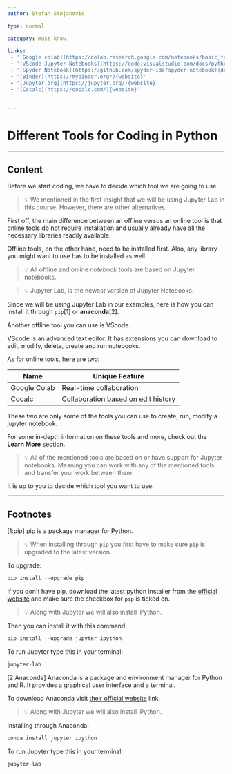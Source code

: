 ```yaml
---
author: Stefan-Stojanovic

type: normal

category: must-know

links:
 - '[Google colab](https://colab.research.google.com/notebooks/basic_features_overview.ipynb#scrollTo=JyG45Qk3qQLS){documentation}'
 - '[VScode Jupyter Notebooks](https://code.visualstudio.com/docs/python/jupyter-support){website}'
 - '[Spyder Notebook](https://github.com/spyder-ide/spyder-notebook){documentation}'
 - '[Binder](https://mybinder.org/){website}'
 - '[Jupyter.org](https://jupyter.org/){website}'
 - '[Cocalc](https://cocalc.com/){website}'


---
```


# Different Tools for Coding in Python

---
## Content

Before we start coding, we have to decide which tool we are going to use.

> 💡 We mentioned in the first insight that we will be using Jupyter Lab in this course. However, there are other alternatives.

First off, the main difference between an offline versus an online tool is that online tools do not require installation and usually already have all the necessary libraries readily available.

Offline tools, on the other hand, need to be installed first. Also, any library you might want to use has to be installed as well.

> 💡 All offline and online *notebook* tools are based on Jupyter notebooks.

> 💡 Jupyter Lab, is the newest version of Jupyter Notebooks.

Since we will be using Jupyter Lab in our examples, here is how you can install it through `pip`[1] or **anaconda**[2].

Another offline tool you can use is VScode.

VScode is an advanced text editor. It has extensions you can download to edit, modify, delete, create and run notebooks.

As for online tools, here are two:

| Name         | Unique Feature                      |
|--------------|-------------------------------------|
| Google Colab | Real-time collaboration             |
| Cocalc       | Collaboration based on edit history |

These two are only some of the tools you can use to create, run, modify a jupyter notebook.

For some in-depth information on these tools and more, check out the **Learn More** section.

> 💡 All of the mentioned tools are based on or have support for Jupyter notebooks. Meaning you can work with any of the mentioned tools and transfer your work between them. 

It is up to you to decide which tool you want to use.

---

## Footnotes
[1:pip]
pip is a package manager for Python.

> 💡 When installing through `pip` you first have to make sure `pip` is upgraded to the latest version.

To upgrade:
```python
pip install --upgrade pip
```

If you don't have pip, download the latest python installer from the [official website](https://www.python.org/downloads/) and make sure the checkbox for `pip` is ticked on.

> 💡 Along with Jupyter we will also install iPython.

Then you can install it with this command:
```python
pip install --upgrade jupyter ipython
```

To run Jupyter type this in your terminal:
```sh
jupyter-lab
```

[2:Anaconda]
Anaconda is a package and environment manager for Python and R. It provides a graphical user interface and a terminal.

To download Anaconda visit [their official website](https://www.anaconda.com/products/individual) link.

> 💡 Along with Jupyter we will also install iPython.

Installing through Anaconda:
```sh
conda install jupyter ipython
```

To run Jupyter type this in your terminal:
```sh
jupyter-lab
```